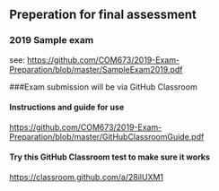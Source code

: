 ## Preperation for final assessment

### 2019 Sample exam
see: https://github.com/COM673/2019-Exam-Preparation/blob/master/SampleExam2019.pdf

###Exam submission will be via GitHub Classroom

#### Instructions and guide for use
https://github.com/COM673/2019-Exam-Preparation/blob/master/GitHubClassroomGuide.pdf

#### Try this GitHub Classroom test to make sure it works
https://classroom.github.com/a/28ilUXM1



